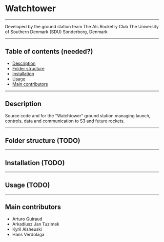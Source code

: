 # Watchtower
---

Developed by the ground station team
The Als Rocketry Club
The University of Southern Denmark (SDU)
Sonderborg, Denmark

---

## Table of contents (needed?)
- [Description](#description)
- [Folder structure](#folder-structure)
- [Installation](#installation)
- [Usage](#usage)
- [Main contributors](#main-contributors)

---

## Description
Source code and for the "Watchtower" ground station managing launch, controls, data and communication to S3 and future rockets.

---

## Folder structure (TODO)

---

## Installation (TODO)

---

## Usage (TODO)

---

## Main contributors
- Arturo Guiraud
- Arkadiusz Jan Tuzimek
- Kyril Alsheuski
- Hans Verdolaga

